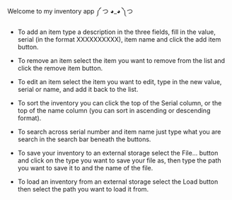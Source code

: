 Welcome to my inventory app ༼ つ ◕_◕ ༽つ

- To add an item type a description in the three fields, fill in the value,
  serial (in the format XXXXXXXXXX), item name and click the add item button.

- To remove an item select the item you want to remove
  from the list and click the remove item button.

- To edit an item select the item you want to edit, type
  in the new value, serial or name, and add it back to the list.
  
- To sort the inventory you can click the top of the Serial column, 
  or the top of the name column (you can sort in ascending or descending format).
  
- To search across serial number and item name just type what you are search in the 
  search bar beneath the buttons.

- To save your inventory to an external storage select the File...
  button and click on the type you want to save your file as, 
  then type the path you want to save it to and the name of the file.

- To load an inventory from an external storage select the Load
  button then select the path you want to load it from.